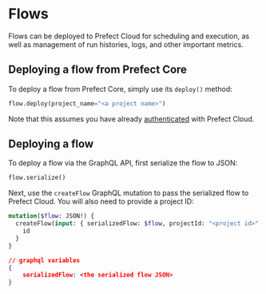 # Flows

Flows can be deployed to Prefect Cloud for scheduling and execution, as well as management of run histories, logs, and other important metrics.

## Deploying a flow from Prefect Core

To deploy a flow from Prefect Core, simply use its `deploy()` method:

```python
flow.deploy(project_name="<a project name>")
```

Note that this assumes you have already [authenticated](auth.md) with Prefect Cloud.

## Deploying a flow <Badge text="GQL"/>

To deploy a flow via the GraphQL API, first serialize the flow to JSON:

```python
flow.serialize()
```

Next, use the `createFlow` GraphQL mutation to pass the serialized flow to Prefect Cloud. You will also need to provide a project ID:

```graphql
mutation($flow: JSON!) {
  createFlow(input: { serializedFlow: $flow, projectId: "<project id>" }) {
    id
  }
}
```

```json
// graphql variables
{
    serializedFlow: <the serialized flow JSON>
}
```
